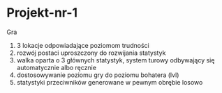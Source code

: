 # Projekt-nr-1
 Gra
1) 3 lokacje odpowiadające poziomom trudności
2) rozwój postaci uproszczony do rozwijania statystyk
3) walka oparta o 3 głównych statystyk, system turowy odbywający się automatycznie albo ręcznie
4) dostosowywanie poziomu gry do poziomu bohatera (lvl)
5) statystyki przeciwników generowane w pewnym obrębie losowo
